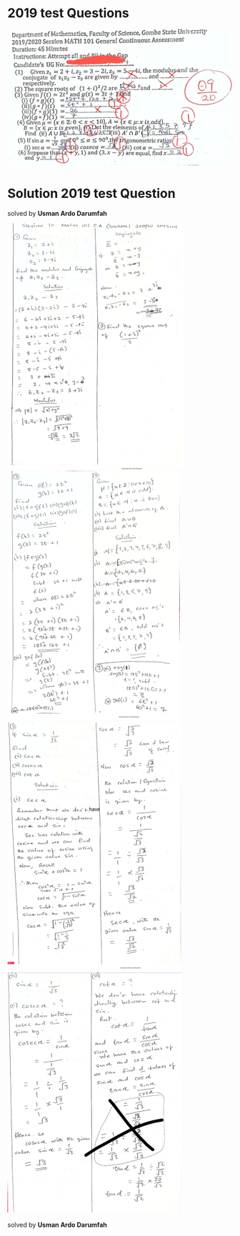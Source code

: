 # 2019 test Questions

![](img/testQ.png)

# Solution 2019 test Question 
solved by **Usman Ardo Darumfah** 

![](img/test01.png)
![](img/test02.png)
![](img/test03.png)
![](img/test04.png)

solved by **Usman Ardo Darumfah** 

